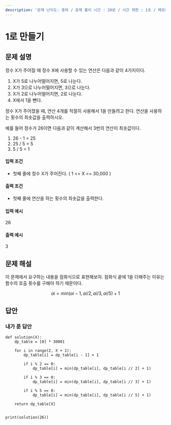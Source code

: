 ```yaml
---
description: '문제 난이도: 중하 / 문제 풀이 시간 : 20분 / 시간 제한 : 1초 / 메모리 제한 : 128MB'
---
```


# 1로 만들기

## 문제 설명

정수 X가 주어질 때 정수 X에 사용할 수 있는 연산은 다음과 같이 4가지이다.

1. X가 5로 나누어떨어지면, 5로 나눈다.
2. X가 3으로 나누어떨어지면, 3으로 나눈다.
3. X가 2로 나누어떨어지면, 2로 나눈다.
4. X에서 1을 뺀다.

정수 X가 주어졌을 때, 연산 4개를 적절히 사용해서 1을 만들려고 한다. 연산을 사용하는 횟수의 최솟값을 출력하시오.

예를 들어 정수가 26이면 다음과 같이 계산해서 3번의 연산이 최솟값이다.

1. 26 - 1 = 25
2. 25 / 5 = 5
3. 5 / 5 = 1



#### 입력 조건

* 첫째 줄에 정수 X가 주어진다. \( 1 &lt;= X &lt;= 30,000 \)

#### 출력 조건

* 첫째 줄에 연산을 하는 횟수의 최솟값을 출력한다.

#### 입력 예시

26

#### 출력 예시

3



## 문제 해설

이 문제에서 요구하는 내용을 점화식으로 표현해보자. 점화식 끝에 1을 더해주는 이유는 함수의 호출 횟수를 구해야 하기 때문이다.

$$
ai = min(ai-1, ai/2, ai/3, ai/5) + 1
$$

## 답안

### 내가 푼 답안

```text
def solution(X):
    dp_table = [0] * 30001

    for i in range(2, X + 1):
        dp_table[i] = dp_table[i - 1] + 1

        if i % 2 == 0:
            dp_table[i] = min(dp_table[i], dp_table[i // 2] + 1)

        if i % 3 == 0:
            dp_table[i] = min(dp_table[i], dp_table[i // 3] + 1)

        if i % 5 == 0:
            dp_table[i] = min(dp_table[i], dp_table[i // 5] + 1)

    return dp_table[X]


print(solution(26))
```



